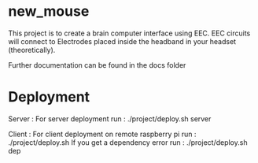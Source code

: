 # new_mouse
This project is to create a brain computer interface using EEC.
EEC circuits will connect to Electrodes placed inside the headband in your headset (theoretically).

Further documentation can be found in the docs folder

# Deployment

Server :
For server deployment run : ./project/deploy.sh server

Client :
For client deployment on remote raspberry pi run : ./project/deploy.sh <pi ip adress> 
If you get a dependency error run : ./project/deploy.sh <pi ip adress> dep